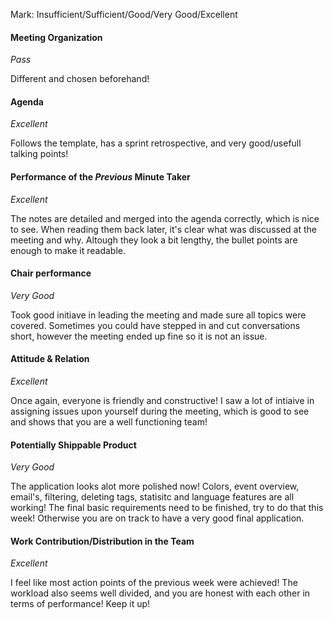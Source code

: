 Mark: Insufficient/Sufficient/Good/Very Good/Excellent

#### Meeting Organization
_Pass_

Different and chosen beforehand!

#### Agenda 
_Excellent_

Follows the template, has a sprint retrospective, and very good/usefull talking points!

#### Performance of the *Previous* Minute Taker
_Excellent_

The notes are detailed and merged into the agenda correctly, which is nice to see. When reading them back later, it's clear what was discussed at the meeting and why. Altough they look a bit lengthy, the bullet points are enough to make it readable.

#### Chair performance
_Very Good_

Took good initiave in leading the meeting and made sure all topics were covered. Sometimes you could have stepped in and cut conversations short, however the meeting ended up fine so it is not an issue.

#### Attitude & Relation
_Excellent_

Once again, everyone is friendly and constructive! I saw a lot of intiaive in assigning issues upon yourself during the meeting, which is good to see and shows that you are a well functioning team!


#### Potentially Shippable Product
_Very Good_

The application looks alot more polished now! Colors, event overview, email's, filtering, deleting tags, statisitc and language features are all working! The final basic requirements need to be finished, try to do that this week! Otherwise you are on track to have a very good final application.

#### Work Contribution/Distribution in the Team
_Excellent_

I feel like most action points of the previous week were achieved! The workload also seems well divided, and you are honest with each other in terms of performance! Keep it up!